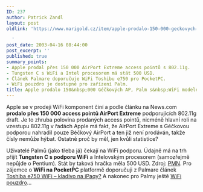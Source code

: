 ```yaml
---
ID: 237
author: Patrick Zandl
layout: post
oldlink: 'https://www.marigold.cz/item/apple-prodalo-150-000-geckovych-ap-palm-s-wifi-modelem

  '
post_date: 2003-04-16 08:44:00
post_excerpt: ''
published: true
summary_points:
- Apple prodal přes 150 000 AirPort Extreme access pointů s 802.11g.
- Tungsten C s WiFi a Intel procesorem má stát 500 USD.
- Článek Palmare doporučuje WiFi Toshibu e750 pro PocketPC.
- WiFi pouzdro je dostupné pro zařízení Palm.
title: Apple prodalo 150&nbsp;000 Géčkových AP, Palm s&nbsp;WiFi modelem
---
```


<p>
Apple se v prodeji WiFi komponent činí a podle článku na News.com <STRONG>prodalo přes 150 000 access pointů AirPort Extreme</STRONG> podporujících 802.11g draft. Je to zhruba polovina prodaných access pointů, nicméně hlavní roli na vzestupu 802.11g v řadách Apple má fakt, že AirPort Extreme s Géčkovou podporou nahradil pouze Béčkový AirPort a ten již není prodáván, takže čísly nemůže hýbat. Ostatně proč by měl, jen kvůli statistice?</p>

<p>
Uživatelé Palmů (jako třeba já) čekají na WiFi podporu. Údajně má na trh přijít <STRONG>Tungsten C s podporu WiFi</STRONG> a Intelovským procesorem (samozřejmě nepůjde o Pentium). Stát by taková hračka měla 500 USD.&#160;Zdroj: <A href="http://www.pmn.co.uk/20030415palm.shtml" target=_blank>PMN</A>. Pro zájemce o <STRONG>WiFi na PocketPC</STRONG> platformě doporučuji z Palmare článek <A class=nadpis href="http://www.palmare.cz/PocketPC_WinCE/WinCE_Hardware/toshibae750030416.html">Toshiba e750 WiFi &#8211; kladivo na iPaqy?</A>&#160;A nakonec pro Palmy ještě <A href="http://www.palmare.cz/palmareport/palmareport030414.html" target=_blank>WiFi pouzdro</A>...<BR></p>